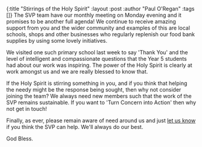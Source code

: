 {:title "Stirrings of the Holy Spirit"
 :layout :post
 :author "Paul O'Regan"
 :tags []}
The SVP team have our monthly meeting on Monday evening and it promises to be another full agenda! We continue to receive amazing support from you and the wider community and examples of this are local schools, shops and other businesses who regularly replenish our food bank supplies by using some lovely initiatives.

We visited one such primary school last week to say 'Thank You' and the level of intelligent and compassionate questions that the Year 5 students had about our work was inspiring. The power of the Holy Spirit is clearly at work amongst us and we are really blessed to know that.

If the Holy Spirit is stirring something in you, and if you think that helping the needy might be the response being sought, then why not consider joining the team? We always need new members such that the work of the SVP remains sustainable. If you want to 'Turn Concern into Action' then why not get in touch!

Finally, as ever, please remain aware of need around us and just [let us know](../../pages-output/contact/) if you think the SVP can help. We'll always do our best.

God Bless.
